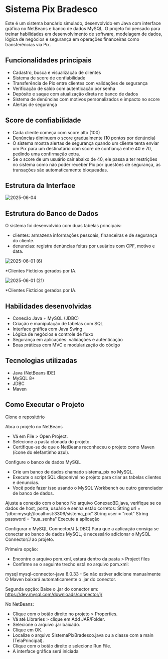# Sistema Pix Bradesco

Este é um sistema bancário simulado, desenvolvido em Java com interface gráfica no NetBeans e banco de dados MySQL.
O projeto foi pensado para treinar habilidades em desenvolvimento de software, modelagem de dados, lógica de negócios e segurança em operações financeiras como transferências via Pix.

##  Funcionalidades principais

- Cadastro, busca e visualização de clientes
- Sistema de score de confiabilidade
- Transferência de Pix entre clientes com validações de segurança
- Verificação de saldo com autenticação por senha
- Depósito e saque com atualização direta no banco de dados
- Sistema de denúncias com motivos personalizados e impacto no score
- Alertas de segurança
  
## Score de confiabilidade

- Cada cliente começa com score alto (100)
- Denúncias diminuem o score gradualmente (10 pontos por denúncia)
- O sistema mostra alertas de segurança quando um cliente tenta enviar um Pix para um destinatário com score de confiança entre 40 e 70, pedindo uma confirmação extra. 
- Se o score de um usuário cair abaixo de 40, ele passa a ter restrições no sistema como não poder receber Pix por questões de segurança, as transações são automaticamente bloqueadas. 

## Estrutura da Interface
![2025-06-04](https://github.com/user-attachments/assets/44f37df8-595b-4bfa-acd0-dcefe0f84470)

## Estrutura do Banco de Dados
O sistema foi desenvolvido com duas tabelas principais:

- clientes: armazena informações pessoais, financeiras e de segurança do cliente.
- denuncias: registra denúncias feitas por usuários com CPF, motivo e data.

![2025-06-01 (6)](https://github.com/user-attachments/assets/995bfffc-1e93-4cd8-9b4c-0b911c0b990a) 

*Clientes Fictícios gerados por IA.

![2025-06-01 (21)](https://github.com/user-attachments/assets/5bf50a7b-1495-467d-8eb3-3d6d86a19876) 

*Clientes Fictícios gerados por IA.

## Habilidades desenvolvidas

- Conexão Java + MySQL (JDBC)
- Criação e manipulação de tabelas com SQL
- Interface gráfica com Java Swing
- Lógica de negócios e controle de fluxo
- Segurança em aplicações: validações e autenticação
- Boas práticas com MVC e modularização do código

## Tecnologias utilizadas

- Java (NetBeans IDE)
- MySQL 8+
- JDBC
- Maven

## Como Executar o Projeto
Clone o repositório

Abra o projeto no NetBeans
- Vá em File > Open Project.
- Selecione a pasta clonada do projeto.
- Certifique-se de que o NetBeans reconheceu o projeto como Maven (ícone do elefantinho azul).

Configure o banco de dados MySQL
- Crie um banco de dados chamado sistema_pix no MySQL.
- Execute o script SQL disponível no projeto para criar as tabelas clientes e denuncias.
- Você pode fazer isso usando o MySQL Workbench ou outro gerenciador de banco de dados.

Ajuste a conexão com o banco
No arquivo ConexaoBD.java, verifique se os dados de host, porta, usuário e senha estão corretos:
String url = "jdbc:mysql://localhost:3306/sistema_pix"
String user = "root"
String password = "sua_senha"
Execute a aplicação

Configurar o MySQL Connector/J (JDBC)
Para que a aplicação consiga se conectar ao banco de dados MySQL, é necessário adicionar o MySQL Connector/J ao projeto.

Primeira opção:
- Encontre o arquivo pom.xml, estará dentro da pasta > Project files
- Confirme se o seguinte trecho está no arquivo pom.xml:
<dependency>
    <groupId>mysql</groupId>
    <artifactId>mysql-connector-java</artifactId>
    <version>8.0.33</version>
</dependency>
- Se não estiver adicione manualmente
O Maven baixará automaticamente o .jar do conector.

Segunda opção:
Baixe o .jar do conector em:
https://dev.mysql.com/downloads/connector/j/

No NetBeans:
- Clique com o botão direito no projeto > Properties.
- Vá até Libraries > clique em Add JAR/Folder.
- Selecione o arquivo .jar baixado.
- Clique em OK.
- Localize o arquivo SistemaPixBradesco.java ou a classe com a main (TelaPrincipal).
- Clique com o botão direito e selecione Run File.
- A interface gráfica será iniciada




